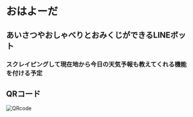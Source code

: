# おはよーだ  
## あいさつやおしゃべりとおみくじができるLINEボット  
### スクレイピングして現在地から今日の天気予報も教えてくれる機能を付ける予定
##  QRコード  
![QRcode](https://user-images.githubusercontent.com/57185669/82582893-b2e25600-9bcd-11ea-9f6d-4bd3a736668f.png)
